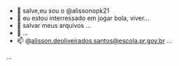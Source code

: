 - 👋 salve,eu sou o @alissonopk21
- 👀 eu estou interressado em jogar bola, viver...
- 🌱 salvar meus arquivos ...
- 💞️ ...
- 📫 @alisson.deoliveirados.santos@escola.pr.gov.br ...

<!---
alissonopk21/alissonopk21 is a ✨ special ✨ repository because its `README.md` (this file) appears on your GitHub profile.
You can click the Preview link to take a look at your changes.
--->
 ...
